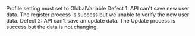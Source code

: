 Profile setting must set to GlobalVariable
Defect 1: API can't save new user data. The register process is success but we unable to verify the new user data.
Defect 2: API can't save an update data. The Update process is success but the data is not changing.
